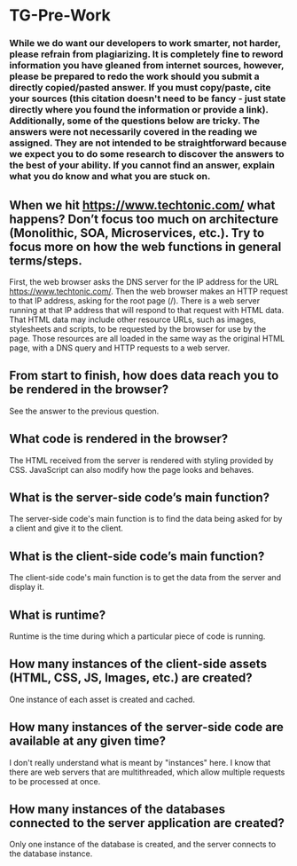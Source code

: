 # TG-Pre-Work

### While we do want our developers to work smarter, not harder, please refrain from plagiarizing.  It is completely fine to reword information you have gleaned from internet sources, however, please be prepared to redo the work should you submit a directly copied/pasted answer.  If you must copy/paste, cite your sources (this citation doesn't need to be fancy - just state directly where you found the information or provide a link).  Additionally, some of the questions below are tricky.  The answers were not necessarily covered in the reading we assigned.  They are not intended to be straightforward because we expect you to do some research to discover the answers to the best of your ability.  If you cannot find an answer, explain what you do know and what you are stuck on.  

## When we hit https://www.techtonic.com/ what happens? Don’t focus too much on architecture (Monolithic, SOA, Microservices, etc.). Try to focus more on how the web functions in general terms/steps.

First, the web browser asks the DNS server for the IP address for the URL https://www.techtonic.com/. Then the web browser makes an HTTP request to that IP address, asking for the root page (/). There is a web server running at that IP address that will respond to that request with HTML data. That HTML data may include other resource URLs, such as images, stylesheets and scripts, to be requested by the browser for use by the page. Those resources are all loaded in the same way as the original HTML page, with a DNS query and HTTP requests to a web server.

## From start to finish, how does data reach you to be rendered in the browser?

See the answer to the previous question.

## What code is rendered in the browser?

The HTML received from the server is rendered with styling provided by CSS. JavaScript can also modify how the page looks and behaves.

## What is the server-side code’s main function?

The server-side code's main function is to find the data being asked for by a client and give it to the client.

## What is the client-side code’s main function?

The client-side code's main function is to get the data from the server and display it.

## What is runtime?

Runtime is the time during which a particular piece of code is running.

## How many instances of the client-side assets (HTML, CSS, JS, Images, etc.) are created?

One instance of each asset is created and cached.

## How many instances of the server-side code are available at any given time?

I don't really understand what is meant by "instances" here. I know that there are web servers that are multithreaded, which allow multiple requests to be processed at once.

## How many instances of the databases connected to the server application are created?

Only one instance of the database is created, and the server connects to the database instance.
